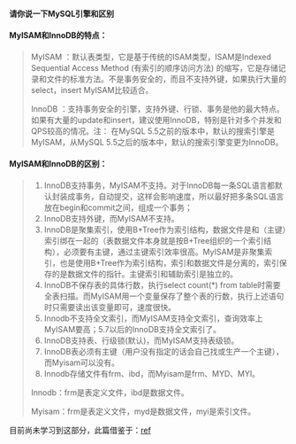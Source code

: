 #### 请你说一下MySQL引擎和区别

#### MyISAM和InnoDB的特点：

> MyISAM ：默认表类型，它是基于传统的ISAM类型，ISAM是Indexed Sequential Access Method (有索引的顺序访问方法) 的缩写，它是存储记录和文件的标准方法。不是事务安全的，而且不支持外键，如果执行大量的select，insert MyISAM比较适合。
>
> InnoDB ：支持事务安全的引擎，支持外键、行锁、事务是他的最大特点。如果有大量的update和insert，建议使用InnoDB，特别是针对多个并发和QPS较高的情况。注： 在MySQL 5.5之前的版本中，默认的搜索引擎是MyISAM，从MySQL 5.5之后的版本中，默认的搜索引擎变更为InnoDB。

#### MyISAM和InnoDB的区别：

>1. InnoDB支持事务，MyISAM不支持。对于InnoDB每一条SQL语言都默认封装成事务，自动提交，这样会影响速度，所以最好把多条SQL语言放在begin和commit之间，组成一个事务；
>2. InnoDB支持外键，而MyISAM不支持。
>3. InnoDB是聚集索引，使用B+Tree作为索引结构，数据文件是和（主键）索引绑在一起的（表数据文件本身就是按B+Tree组织的一个索引结构），必须要有主键，通过主键索引效率很高。MyISAM是非聚集索引，也是使用B+Tree作为索引结构，索引和数据文件是分离的，索引保存的是数据文件的指针。主键索引和辅助索引是独立的。
>4. InnoDB不保存表的具体行数，执行select count(*) from table时需要全表扫描。而MyISAM用一个变量保存了整个表的行数，执行上述语句时只需要读出该变量即可，速度很快。
>5. Innodb不支持全文索引，而MyISAM支持全文索引，查询效率上MyISAM要高；5.7以后的InnoDB支持全文索引了。
>6. InnoDB支持表、行级锁(默认)，而MyISAM支持表级锁。
>7. InnoDB表必须有主键（用户没有指定的话会自己找或生产一个主键），而Myisam可以没有。
>8. Innodb存储文件有frm、ibd，而Myisam是frm、MYD、MYI。
>
>Innodb：frm是表定义文件，ibd是数据文件。
>
>Myisam：frm是表定义文件，myd是数据文件，myi是索引文件。

目前尚未学习到这部分，此篇借鉴于：[ref](https://www.jianshu.com/p/96b2e57aa3d1)